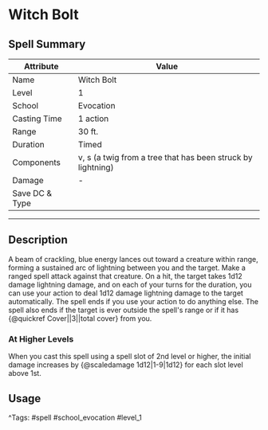 # Witch Bolt

## Spell Summary

| Attribute        | Value                  |
|------------------|------------------------|
| Name             | Witch Bolt                 |
| Level            | 1                |
| School           | Evocation          |
| Casting Time     | 1 action              |
| Range            | 30 ft.            |
| Duration         | Timed             |
| Components       | v, s (a twig from a tree that has been struck by lightning)             |
| Damage           | -               |
| Save DC & Type   |              |

---

## Description

A beam of crackling, blue energy lances out toward a creature within range, forming a sustained arc of lightning between you and the target. Make a ranged spell attack against that creature. On a hit, the target takes 1d12 damage lightning damage, and on each of your turns for the duration, you can use your action to deal 1d12 damage lightning damage to the target automatically. The spell ends if you use your action to do anything else. The spell also ends if the target is ever outside the spell's range or if it has {@quickref Cover||3||total cover} from you.

### At Higher Levels
When you cast this spell using a spell slot of 2nd level or higher, the initial damage increases by {@scaledamage 1d12|1-9|1d12} for each slot level above 1st.

## Usage


^Tags: #spell #school_evocation #level_1